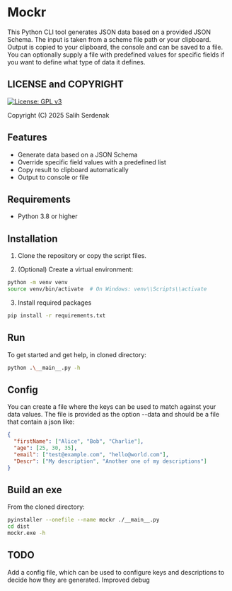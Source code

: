 <!-- Keywords: json schema, mockr, data generator, data faker, fake data, mock data, test data, synthetic data, offline, generator -->

# Mockr
This Python CLI tool generates JSON data based on a provided JSON Schema. The input is taken from a scheme file path or your clipboard. Output is copied to your clipboard, the console and can be saved to a file. You can optionally supply a file with predefined values for specific fields if you want to define what type of data it defines. 

## LICENSE and COPYRIGHT
[![License: GPL v3](https://img.shields.io/badge/License-GPLv3-blue.svg)](https://www.gnu.org/licenses/gpl-3.0)

Copyright (C) 2025 Salih Serdenak

## Features
- Generate data based on a JSON Schema
- Override specific field values with a predefined list
- Copy result to clipboard automatically
- Output to console or file

## Requirements
- Python 3.8 or higher

## Installation

1. Clone the repository or copy the script files.

2. (Optional) Create a virtual environment:
```bash
python -m venv venv
source venv/bin/activate  # On Windows: venv\\Scripts\\activate
```
3. Install required packages
```bash
pip install -r requirements.txt
```
## Run 
To get started and get help, in cloned directory:
```bash
python .\__main__.py -h
```

## Config
You can create a file where the keys can be used to match against your data values. The file is provided as the option --data and should be a file that contain a json like: 
```json
{
  "firstName": ["Alice", "Bob", "Charlie"],
  "age": [25, 30, 35],
  "email": ["test@example.com", "hello@world.com"],
  "Descr": ["My description", "Another one of my descriptions"]
}
```

## Build an exe
From the cloned directory:
```bash
pyinstaller --onefile --name mockr ./__main__.py
cd dist
mockr.exe -h
```

## TODO
Add a config file, which can be used to configure keys and descriptions to decide how they are generated.
Improved debug
